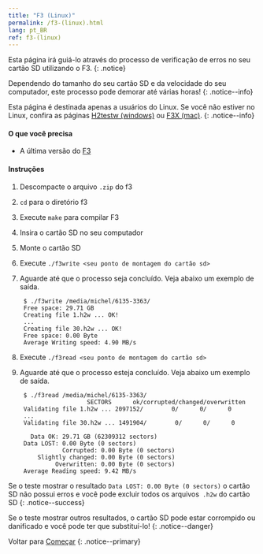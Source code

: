 ```yaml
---
title: "F3 (Linux)"
permalink: /f3-(linux).html
lang: pt_BR
ref: f3-(linux)
---
```


Esta página irá guiá-lo através do processo de verificação de erros no seu cartão SD utilizando o F3.
{: .notice}

Dependendo do tamanho do seu cartão SD e da velocidade do seu computador, este processo pode demorar até várias horas!
{: .notice--info}

Esta página é destinada apenas a usuários do Linux. Se você não estiver no Linux, confira as páginas [H2testw (windows)](h2testw-(windows)) ou [F3X (mac)](f3x-(mac)).
{: .notice--info}

#### O que você precisa

* A última versão do [F3](https://github.com/AltraMayor/f3/archive/v6.0.zip)

#### Instruções

1. Descompacte o arquivo `.zip` do f3
2. `cd` para o diretório f3
3. Execute `make` para compilar F3
4. Insira o cartão SD no seu computador
5. Monte o cartão SD
6. Execute `./f3write <seu ponto de montagem do cartão sd>`
7. Aguarde até que o processo seja concluído. Veja abaixo um exemplo de saída.

		$ ./f3write /media/michel/6135-3363/
		Free space: 29.71 GB
		Creating file 1.h2w ... OK!
		...
		Creating file 30.h2w ... OK!
		Free space: 0.00 Byte
		Average Writing speed: 4.90 MB/s

8. Execute `./f3read <seu ponto de montagem do cartão sd>`
9. Aguarde até que o processo esteja concluído. Veja abaixo um exemplo de saída.

		$ ./f3read /media/michel/6135-3363/
		                  SECTORS      ok/corrupted/changed/overwritten
		Validating file 1.h2w ... 2097152/        0/      0/      0
		...
		Validating file 30.h2w ... 1491904/        0/      0/      0

		  Data OK: 29.71 GB (62309312 sectors)
		Data LOST: 0.00 Byte (0 sectors)
			       Corrupted: 0.00 Byte (0 sectors)
			Slightly changed: 0.00 Byte (0 sectors)
			     Overwritten: 0.00 Byte (0 sectors)
		Average Reading speed: 9.42 MB/s

Se o teste mostrar o resultado `Data LOST: 0.00 Byte (0 sectors)` o cartão SD não possui erros e você pode excluir todos os arquivos` .h2w` do cartão SD
{: .notice--success}

Se o teste mostrar outros resultados, o cartão SD pode estar corrompido ou danificado e você pode ter que substituí-lo!
{: .notice--danger}

Voltar para [Começar](get-started)
{: .notice--primary}
